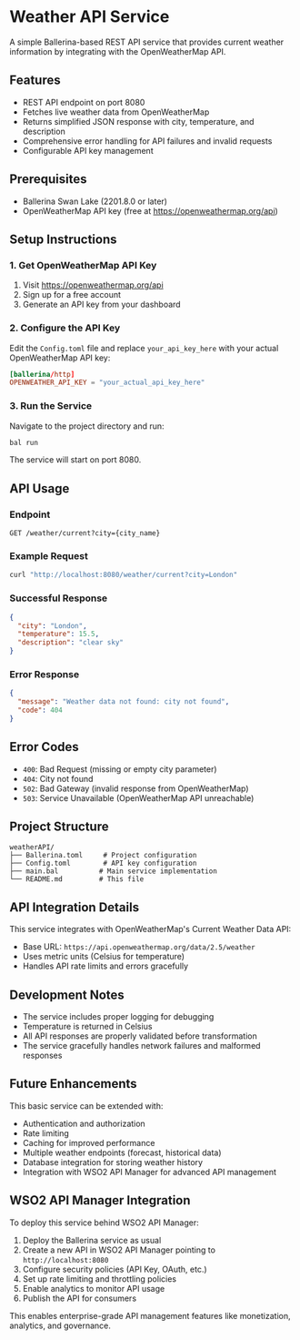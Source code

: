 # Weather API Service

A simple Ballerina-based REST API service that provides current weather information by integrating with the OpenWeatherMap API.

## Features

- REST API endpoint on port 8080
- Fetches live weather data from OpenWeatherMap
- Returns simplified JSON response with city, temperature, and description
- Comprehensive error handling for API failures and invalid requests
- Configurable API key management

## Prerequisites

- Ballerina Swan Lake (2201.8.0 or later)
- OpenWeatherMap API key (free at https://openweathermap.org/api)

## Setup Instructions

### 1. Get OpenWeatherMap API Key

1. Visit https://openweathermap.org/api
2. Sign up for a free account
3. Generate an API key from your dashboard

### 2. Configure the API Key

Edit the `Config.toml` file and replace `your_api_key_here` with your actual OpenWeatherMap API key:

```toml
[ballerina/http]
OPENWEATHER_API_KEY = "your_actual_api_key_here"
```

### 3. Run the Service

Navigate to the project directory and run:

```bash
bal run
```

The service will start on port 8080.

## API Usage

### Endpoint

```
GET /weather/current?city={city_name}
```

### Example Request

```bash
curl "http://localhost:8080/weather/current?city=London"
```

### Successful Response

```json
{
  "city": "London",
  "temperature": 15.5,
  "description": "clear sky"
}
```

### Error Response

```json
{
  "message": "Weather data not found: city not found",
  "code": 404
}
```

## Error Codes

- `400`: Bad Request (missing or empty city parameter)
- `404`: City not found
- `502`: Bad Gateway (invalid response from OpenWeatherMap)
- `503`: Service Unavailable (OpenWeatherMap API unreachable)

## Project Structure

```
weatherAPI/
├── Ballerina.toml     # Project configuration
├── Config.toml        # API key configuration
├── main.bal          # Main service implementation
└── README.md         # This file
```

## API Integration Details

This service integrates with OpenWeatherMap's Current Weather Data API:
- Base URL: `https://api.openweathermap.org/data/2.5/weather`
- Uses metric units (Celsius for temperature)
- Handles API rate limits and errors gracefully

## Development Notes

- The service includes proper logging for debugging
- Temperature is returned in Celsius
- All API responses are properly validated before transformation
- The service gracefully handles network failures and malformed responses

## Future Enhancements

This basic service can be extended with:
- Authentication and authorization
- Rate limiting
- Caching for improved performance
- Multiple weather endpoints (forecast, historical data)
- Database integration for storing weather history
- Integration with WSO2 API Manager for advanced API management

## WSO2 API Manager Integration

To deploy this service behind WSO2 API Manager:

1. Deploy the Ballerina service as usual
2. Create a new API in WSO2 API Manager pointing to `http://localhost:8080`
3. Configure security policies (API Key, OAuth, etc.)
4. Set up rate limiting and throttling policies
5. Enable analytics to monitor API usage
6. Publish the API for consumers

This enables enterprise-grade API management features like monetization, analytics, and governance.